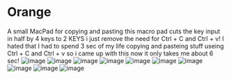 # Orange
A small MacPad for copying and pasting this macro pad cuts the key input in half by 4 keys to 2 KEYS i just remove the need for Ctrl + C and Ctrl + v!
I hated that I had to spend 3 sec of my life copying and pasteing stuff useing Ctrl + C and Ctrl + v so i came up with this now it only takes me about 6 sec!
![image](https://github.com/user-attachments/assets/8844775f-3182-4f95-8d8a-87016bc52fd5)
![image](https://github.com/user-attachments/assets/d0433828-173f-4973-979c-334cd1c96305)
![image](https://github.com/user-attachments/assets/bca76b0f-a33c-463f-ac75-e41e1e98b4be)
![image](https://github.com/user-attachments/assets/7bb0d6f0-deb1-4ad1-b48c-21e126006bbe)
![image](https://github.com/user-attachments/assets/4fd56162-e3f1-42a7-8059-5b50652f5105)
![image](https://github.com/user-attachments/assets/3773957c-ced4-4f1f-9b43-660f9238e237)
![image](https://github.com/user-attachments/assets/a4304a6a-d407-4db4-8c4d-b6155e2ebb99)
![image](https://github.com/user-attachments/assets/8844775f-3182-4f95-8d8a-87016bc52fd5)
![image](https://github.com/user-attachments/assets/aa936a53-6683-4b7e-b342-fc42f835e14a)
![image](https://github.com/user-attachments/assets/0e71b997-9078-442c-94bc-04583b636f93)


